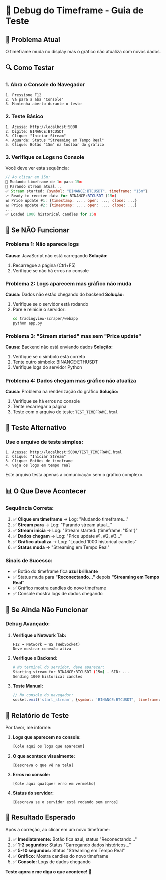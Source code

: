 # 🔧 Debug do Timeframe - Guia de Teste

## 🎯 Problema Atual
O timeframe muda no display mas o gráfico não atualiza com novos dados.

## 🔍 Como Testar

### 1. **Abra o Console do Navegador**
```
1. Pressione F12
2. Vá para a aba "Console"
3. Mantenha aberto durante o teste
```

### 2. **Teste Básico**
```
1. Acesse: http://localhost:5000
2. Digite: BINANCE:BTCUSDT
3. Clique: "Iniciar Stream"
4. Aguarde: Status "Streaming em Tempo Real"
5. Clique: Botão "15m" na toolbar do gráfico
```

### 3. **Verifique os Logs no Console**
Você deve ver esta sequência:

```javascript
// Ao clicar em 15m:
🔄 Mudando timeframe de 1m para 15m
🔌 Parando stream atual...
✅ Stream started: {symbol: "BINANCE:BTCUSDT", timeframe: "15m"}
📈 Ready to receive data for BINANCE:BTCUSDT (15m)
📊 Price update #1: {timestamp: ..., open: ..., close: ...}
📊 Price update #2: {timestamp: ..., open: ..., close: ...}
...
✅ Loaded 1000 historical candles for 15m
```

## 🚨 Se NÃO Funcionar

### Problema 1: Não aparece logs
**Causa:** JavaScript não está carregando
**Solução:** 
1. Recarregue a página (Ctrl+F5)
2. Verifique se não há erros no console

### Problema 2: Logs aparecem mas gráfico não muda
**Causa:** Dados não estão chegando do backend
**Solução:**
1. Verifique se o servidor está rodando
2. Pare e reinicie o servidor:
   ```bash
   cd tradingview-scraper/webapp
   python app.py
   ```

### Problema 3: "Stream started" mas sem "Price update"
**Causa:** Backend não está enviando dados
**Solução:**
1. Verifique se o símbolo está correto
2. Tente outro símbolo: BINANCE:ETHUSDT
3. Verifique logs do servidor Python

### Problema 4: Dados chegam mas gráfico não atualiza
**Causa:** Problema na renderização do gráfico
**Solução:**
1. Verifique se há erros no console
2. Tente recarregar a página
3. Teste com o arquivo de teste: `TEST_TIMEFRAME.html`

## 🧪 Teste Alternativo

### Use o arquivo de teste simples:
```
1. Acesse: http://localhost:5000/TEST_TIMEFRAME.html
2. Clique: "Iniciar Stream"
3. Clique: Botões de timeframe
4. Veja os logs em tempo real
```

Este arquivo testa apenas a comunicação sem o gráfico complexo.

## 📊 O Que Deve Acontecer

### Sequência Correta:
1. ✅ **Clique em timeframe** → Log: "Mudando timeframe..."
2. ✅ **Stream para** → Log: "Parando stream atual..."
3. ✅ **Stream inicia** → Log: "Stream started: {timeframe: '15m'}"
4. ✅ **Dados chegam** → Log: "Price update #1, #2, #3..."
5. ✅ **Gráfico atualiza** → Log: "Loaded 1000 historical candles"
6. ✅ **Status muda** → "Streaming em Tempo Real"

### Sinais de Sucesso:
- ✅ Botão do timeframe fica **azul brilhante**
- ✅ Status muda para **"Reconectando..."** depois **"Streaming em Tempo Real"**
- ✅ Gráfico mostra candles do novo timeframe
- ✅ Console mostra logs de dados chegando

## 🔧 Se Ainda Não Funcionar

### Debug Avançado:

1. **Verifique o Network Tab:**
   ```
   F12 → Network → WS (WebSocket)
   Deve mostrar conexão ativa
   ```

2. **Verifique o Backend:**
   ```bash
   # No terminal do servidor, deve aparecer:
   Starting stream for BINANCE:BTCUSDT (15m) - SID: ...
   Sending 1000 historical candles
   ```

3. **Teste Manual:**
   ```javascript
   // No console do navegador:
   socket.emit('start_stream', {symbol: 'BINANCE:BTCUSDT', timeframe: '15m'});
   ```

## 📝 Relatório de Teste

Por favor, me informe:

1. **Logs que aparecem no console:**
   ```
   [Cole aqui os logs que aparecem]
   ```

2. **O que acontece visualmente:**
   ```
   [Descreva o que vê na tela]
   ```

3. **Erros no console:**
   ```
   [Cole aqui qualquer erro em vermelho]
   ```

4. **Status do servidor:**
   ```
   [Descreva se o servidor está rodando sem erros]
   ```

## 🎯 Resultado Esperado

Após a correção, ao clicar em um novo timeframe:

1. ✅ **Imediatamente:** Botão fica azul, status "Reconectando..."
2. ✅ **1-2 segundos:** Status "Carregando dados históricos..."
3. ✅ **5-10 segundos:** Status "Streaming em Tempo Real"
4. ✅ **Gráfico:** Mostra candles do novo timeframe
5. ✅ **Console:** Logs de dados chegando

**Teste agora e me diga o que acontece!** 🚀
